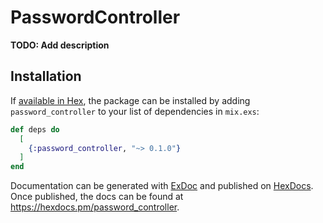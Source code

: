 # PasswordController

**TODO: Add description**

## Installation

If [available in Hex](https://hex.pm/docs/publish), the package can be installed
by adding `password_controller` to your list of dependencies in `mix.exs`:

```elixir
def deps do
  [
    {:password_controller, "~> 0.1.0"}
  ]
end
```

Documentation can be generated with [ExDoc](https://github.com/elixir-lang/ex_doc)
and published on [HexDocs](https://hexdocs.pm). Once published, the docs can
be found at <https://hexdocs.pm/password_controller>.

